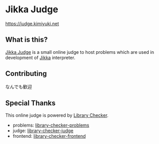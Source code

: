 # Jikka Judge

<https://judge.kimiyuki.net>

## What is this?

[Jikka Judge](https://judge.kimiyuki.net) is a small online judge to host problems which are used in development of [Jikka](https://github.com/kmyk/Jikka) interpreter.

## Contributing

なんでも歓迎

## Special Thanks

This online judge is powered by [Library Checker](https://judge.yosupo.jp/).

-   problems: [library-checker-problems](https://github.com/yosupo06/library-checker-problems)
-   judge: [library-checker-judge](https://github.com/yosupo06/library-checker-judge)
-   frontend: [library-checker-frontend](https://github.com/yosupo06/library-checker-frontend)

